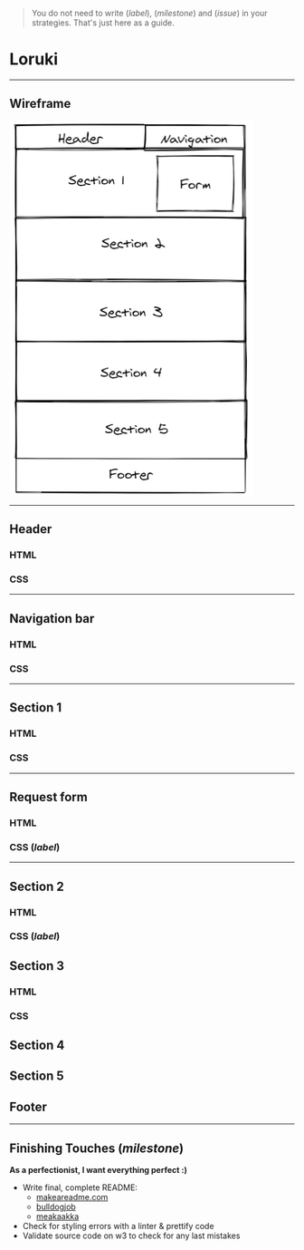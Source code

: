 > You do not need to write (_label_), (_milestone_) and (_issue_) in your strategies. That's just here as a guide.

# Loruki
---

## Wireframe

![wireframe](https://github.com/IrinaSing/Loruki-5/blob/main/Pictures/wireframe.png)

---

## Header

### HTML


### CSS 


---

## Navigation bar

### HTML 


### CSS 



---

## Section 1

### HTML 


### CSS 
---

## Request form

### HTML
### CSS (_label_)

---

## Section 2

### HTML

### CSS (_label_)

## Section 3

### HTML 

### CSS 

## Section 4

## Section 5

## Footer


---

## Finishing Touches (_milestone_)

**As a perfectionist, I want everything perfect :)**

- Write final, complete README:
  - [makeareadme.com](https://www.makeareadme.com/)
  - [bulldogjob](https://bulldogjob.com/news/449-how-to-write-a-good-readme-for-your-github-project)
  - [meakaakka](https://medium.com/@meakaakka/a-beginners-guide-to-writing-a-kickass-readme-7ac01da88ab3)
- Check for styling errors with a linter & prettify code
- Validate source code on w3 to check for any last mistakes
